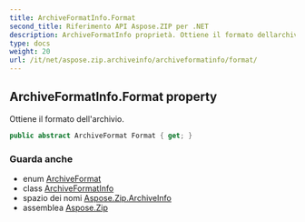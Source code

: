 ```yaml
---
title: ArchiveFormatInfo.Format
second_title: Riferimento API Aspose.ZIP per .NET
description: ArchiveFormatInfo proprietà. Ottiene il formato dellarchivio.
type: docs
weight: 20
url: /it/net/aspose.zip.archiveinfo/archiveformatinfo/format/
---
```

## ArchiveFormatInfo.Format property

Ottiene il formato dell'archivio.

```csharp
public abstract ArchiveFormat Format { get; }
```

### Guarda anche

* enum [ArchiveFormat](../../archiveformat/)
* class [ArchiveFormatInfo](../)
* spazio dei nomi [Aspose.Zip.ArchiveInfo](../../archiveformatinfo/)
* assemblea [Aspose.Zip](../../../)


